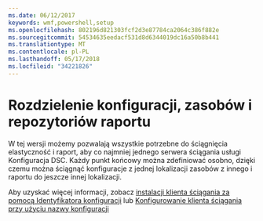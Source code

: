 ```yaml
---
ms.date: 06/12/2017
keywords: wmf,powershell,setup
ms.openlocfilehash: 802196d821303fcf2d3e87784ca2064c386f882e
ms.sourcegitcommit: 54534635eedacf531d8d6344019dc16a50b8b441
ms.translationtype: MT
ms.contentlocale: pl-PL
ms.lasthandoff: 05/17/2018
ms.locfileid: "34221826"
---
```

# <a name="separation-of-configuration-resource-and-report-repositories"></a>Rozdzielenie konfiguracji, zasobów i repozytoriów raportu

W tej wersji możemy pozwalają wszystkie potrzebne do ściągnięcia elastyczność i raport, aby co najmniej jednego serwera ściągania usługi Konfiguracja DSC. Każdy punkt końcowy można zdefiniować osobno, dzięki czemu można ściągnąć konfiguracje z jednej lokalizacji zasobów z innego i raportu do jeszcze innej lokalizacji.

Aby uzyskać więcej informacji, zobacz [instalacji klienta ściągania za pomocą Identyfikatora konfiguracji](https://msdn.microsoft.com/powershell/dsc/pullclientconfigid) lub [Konfigurowanie klienta ściągania przy użyciu nazwy konfiguracji](https://msdn.microsoft.com/powershell/dsc/pullclientconfignames)
